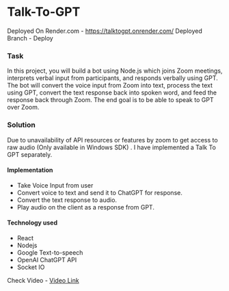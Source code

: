 # Talk-To-GPT

Deployed On Render.com - https://talktogpt.onrender.com/
Deployed Branch -  Deploy

### Task
In this project, you will build a bot using Node.js which joins Zoom meetings, interprets verbal input from participants, and responds verbally using GPT. The bot will convert the voice input from Zoom into text, process the text using GPT, convert the text response back into spoken word, and feed the response back through Zoom. The end goal is to be able to speak to GPT over Zoom.

### Solution
Due to unavailability of API resources or features by zoom to get access to raw audio (Only available in Windows SDK) . I have implemented a Talk To GPT separately.

#### Implementation

 - Take Voice Input from user
 - Convert voice to text and send it to ChatGPT for response.
 - Convert the text response to audio.
 - Play audio on the client as a response from GPT.
#### Technology used 
 - React
 - Nodejs
 - Google Text-to-speech
 - OpenAI ChatGPT API
 - Socket IO

Check Video - [Video Link](https://www.youtube.com/watch?v=1kaMPZph9FA)
